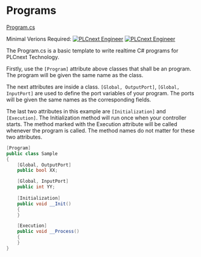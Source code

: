 ﻿# Programs
[Program.cs](Program.cs)

Minimal Verions Required: 
[![PLCnext Engineer](https://img.shields.io/badge/PLCnext_Engineer-2019.3-blue.svg)](http://www.phoenixcontact.com/qr/1046008/softw)
[![PLCnext Engineer](https://img.shields.io/badge/PLCnext_Firmware-2019.0_LTS-blue.svg)](http://www.phoenixcontact.net/qr/2404267/firmware)

The Program.cs is a basic template to write realtime C# programs for PLCnext Technology.

Firstly, use the `[Program]` attribute above classes that shall be an program.
The program will be given the same name as the class.

The next attributes are inside a class. `[Global, OutputPort]`, `[Global, InputPort]` are used to define the port variables of your program.
The ports will be given the same names as the corresponding fields. 

The last two attributes in this example are `[Initialization]` and `[Execution]`. 
The Initialization method will run once when your controller starts. The method marked with the Execution attribute will be called whenever the program is called.
The method names do not matter for these two attributes.

```cs
[Program]
public class Sample
{
    [Global, OutputPort]
    public bool XX;

    [Global, InputPort]
    public int YY;
		
    [Initialization]
    public void __Init()
    {
    }

    [Execution]
    public void __Process()
    {
	}
}
```